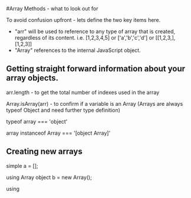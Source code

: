 #Array Methods - what to look out for

To avoid confusion upfront - lets define the two key items here.

  - "arr" will be used to reference to any type of array that is created, regardless of its content.
    i.e. [1,2,3,4,5] or ['a','b','c','d'] or [[1,2,3,],[1,2,3]]
  - "Array" references to the internal JavaScript object.



## Getting straight forward information about your array objects.

arr.length - to get the total number of indexes used in the array

Array.isArray(arr) - to confirm if a variable is an Array (Arrays are always typeof Object and need further type definition)

typeof array === 'object'

array instanceof Array === '[object Array]'


## Creating new arrays

simple a = [];

using Array object  b = new Array();

using 